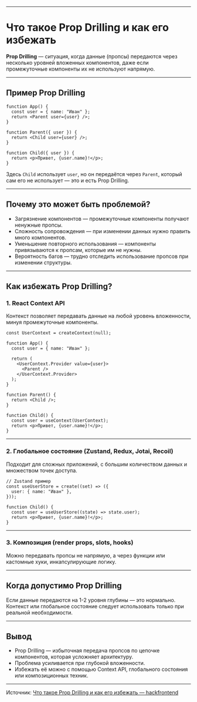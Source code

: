
---

# Что такое Prop Drilling и как его избежать

**Prop Drilling** — ситуация, когда данные (пропсы) передаются через несколько уровней вложенных компонентов, даже если промежуточные компоненты их не используют напрямую.

---

## Пример Prop Drilling

```JS <code>
function App() {
  const user = { name: "Иван" };
  return <Parent user={user} />;
}

function Parent({ user }) {
  return <Child user={user} />;
}

function Child({ user }) {
  return <p>Привет, {user.name}!</p>;
}
```

Здесь `Child` использует `user`, но он передаётся через `Parent`, который сам его не использует — это и есть Prop Drilling.

---

## Почему это может быть проблемой?

- Загрязнение компонентов — промежуточные компоненты получают ненужные пропсы.
- Сложность сопровождения — при изменении данных нужно править много компонентов.
- Уменьшение повторного использования — компоненты привязываются к пропсам, которые им не нужны.
- Вероятность багов — трудно отследить использование пропсов при изменении структуры.

---

## Как избежать Prop Drilling?

### 1. React Context API

Контекст позволяет передавать данные на любой уровень вложенности, минуя промежуточные компоненты.

```JS <code>
const UserContext = createContext(null);

function App() {
  const user = { name: "Иван" };

  return (
    <UserContext.Provider value={user}>
      <Parent />
    </UserContext.Provider>
  );
}

function Parent() {
  return <Child />;
}

function Child() {
  const user = useContext(UserContext);
  return <p>Привет, {user.name}!</p>;
}
```

---

### 2. Глобальное состояние (Zustand, Redux, Jotai, Recoil)

Подходит для сложных приложений, с большим количеством данных и множеством точек доступа.

```JS <code>
// Zustand пример
const useUserStore = create((set) => ({
  user: { name: "Иван" },
}));

function Child() {
  const user = useUserStore((state) => state.user);
  return <p>Привет, {user.name}!</p>;
}
```

---

### 3. Композиция (render props, slots, hooks)

Можно передавать пропсы не напрямую, а через функции или кастомные хуки, инкапсулирующие логику.

---

## Когда допустимо Prop Drilling

Если данные передаются на 1-2 уровня глубины — это нормально. Контекст или глобальное состояние следует использовать только при реальной необходимости.

---

## Вывод

- Prop Drilling — избыточная передача пропсов по цепочке компонентов, которая усложняет архитектуру.
- Проблема усиливается при глубокой вложенности.
- Избежать её можно с помощью Context API, глобального состояния или композиционных техник.

---

Источник: [Что такое Prop Drilling и как его избежать — hackfrontend](https://www.hackfrontend.com/docs/react/react-prop-drilling)
